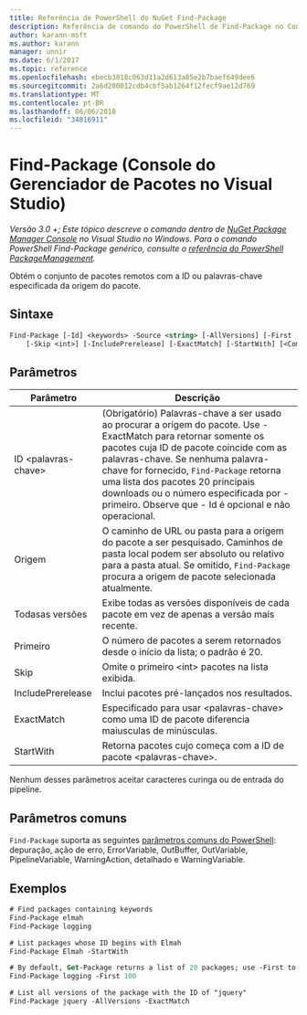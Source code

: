 ```yaml
---
title: Referência de PowerShell do NuGet Find-Package
description: Referência de comando do PowerShell de Find-Package no Console do Gerenciador de pacotes do NuGet no Visual Studio.
author: karann-msft
ms.author: karann
manager: unnir
ms.date: 6/1/2017
ms.topic: reference
ms.openlocfilehash: ebecb3818c063d11a2d613a85e2b7baef649dee6
ms.sourcegitcommit: 2a6d200012cdb4cbf5ab1264f12fecf9ae12d769
ms.translationtype: MT
ms.contentlocale: pt-BR
ms.lasthandoff: 06/06/2018
ms.locfileid: "34816911"
---
```

# <a name="find-package-package-manager-console-in-visual-studio"></a>Find-Package (Console do Gerenciador de Pacotes no Visual Studio)

*Versão 3.0 +; Este tópico descreve o comando dentro de [NuGet Package Manager Console](package-manager-console.md) no Visual Studio no Windows. Para o comando PowerShell Find-Package genérico, consulte o [referência do PowerShell PackageManagement](/powershell/module/packagemanagement/?view=powershell-6).*

Obtém o conjunto de pacotes remotos com a ID ou palavras-chave especificada da origem do pacote.

## <a name="syntax"></a>Sintaxe

```ps
Find-Package [-Id] <keywords> -Source <string> [-AllVersions] [-First [<int>]]
    [-Skip <int>] [-IncludePrerelease] [-ExactMatch] [-StartWith] [<CommonParameters>]
```

## <a name="parameters"></a>Parâmetros

| Parâmetro | Descrição |
| --- | --- |
| ID &lt;palavras-chave&gt; | (Obrigatório) Palavras-chave a ser usado ao procurar a origem do pacote. Use - ExactMatch para retornar somente os pacotes cuja ID de pacote coincide com as palavras-chave. Se nenhuma palavra-chave for fornecido, `Find-Package` retorna uma lista dos pacotes 20 principais downloads ou o número especificada por - primeiro. Observe que - Id é opcional e não operacional. |
| Origem | O caminho de URL ou pasta para a origem do pacote a ser pesquisado. Caminhos de pasta local podem ser absoluto ou relativo para a pasta atual. Se omitido, `Find-Package` procura a origem de pacote selecionada atualmente. |
| Todasas versões | Exibe todas as versões disponíveis de cada pacote em vez de apenas a versão mais recente. |
| Primeiro | O número de pacotes a serem retornados desde o início da lista; o padrão é 20. |
| Skip | Omite o primeiro &lt;int&gt; pacotes na lista exibida.  |
| IncludePrerelease | Inclui pacotes pré-lançados nos resultados. |
| ExactMatch | Especificado para usar &lt;palavras-chave&gt; como uma ID de pacote diferencia maiusculas de minúsculas. |
| StartWith | Retorna pacotes cujo começa com a ID de pacote &lt;palavras-chave&gt;. |

Nenhum desses parâmetros aceitar caracteres curinga ou de entrada do pipeline.

## <a name="common-parameters"></a>Parâmetros comuns

`Find-Package` suporta as seguintes [parâmetros comuns do PowerShell](http://go.microsoft.com/fwlink/?LinkID=113216): depuração, ação de erro, ErrorVariable, OutBuffer, OutVariable, PipelineVariable, WarningAction, detalhado e WarningVariable.

## <a name="examples"></a>Exemplos

```ps
# Find packages containing keywords
Find-Package elmah
Find-Package logging

# List packages whose ID begins with Elmah
Find-Package Elmah -StartWith

# By default, Get-Package returns a list of 20 packages; use -First to show more
Find-Package logging -First 100

# List all versions of the package with the ID of "jquery"
Find-Package jquery -AllVersions -ExactMatch
```
